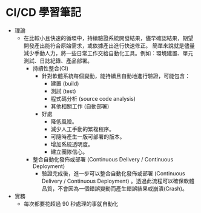 # CI/CD 學習筆記

* 理論
    * 在比較小且快速的循環中，持續驗證系統開發結果，儘早確認結果，期望開發產出能符合原始需求，或依據產出進行快速修正。 簡單來說就是儘量減少手動人力，將一些日常工作交給自動化工具。例如：環境建置、單元測試、日誌紀錄、產品部署。
        * 持續性整合(CI)
            * 針對軟體系統每個變動，能持續且自動地進行驗證，可能包含：
                * 建置 (build)
                * 測試 (test)
                * 程式碼分析 (source code analysis)
                * 其他相關工作 (自動部署)
            * 好處
                * 降低風險。
                * 減少人工手動的繁複程序。
                * 可隨時產生一版可部署的版本。
                * 增加系統透明度。
                * 建立團隊信心。
        * 整合自動化發佈或部署 (Continuous Delivery / Continuous Deployment)
            * 驗證完成後，進一步可以整合自動化發佈或部署 (Continuous Delivery / Continuous Deployment) 。透過此流程可以確保軟體品質，不會因為一個錯誤變動而產生錯誤結果或崩潰(Crash)。
* 實務
    * 每次都要花超過 90 秒處理的事就自動化
